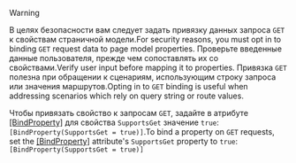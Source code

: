 > [!WARNING]
> <span data-ttu-id="197f2-101">В целях безопасности вам следует задать привязку данных запроса `GET` к свойствам страничной модели.</span><span class="sxs-lookup"><span data-stu-id="197f2-101">For security reasons, you must opt in to binding `GET` request data to page model properties.</span></span> <span data-ttu-id="197f2-102">Проверьте введенные данные пользователя, прежде чем сопоставлять их со свойствами.</span><span class="sxs-lookup"><span data-stu-id="197f2-102">Verify user input before mapping it to properties.</span></span> <span data-ttu-id="197f2-103">Привязка `GET` полезна при обращении к сценариям, использующим строку запроса или значения маршрутов.</span><span class="sxs-lookup"><span data-stu-id="197f2-103">Opting in to `GET` binding is useful when addressing scenarios which rely on query string or route values.</span></span>
>
> <span data-ttu-id="197f2-104">Чтобы привязать свойство к запросам `GET`, задайте в атрибуте [[BindProperty]](/dotnet/api/microsoft.aspnetcore.mvc.bindpropertyattribute) для свойства `SupportsGet` значение `true`: `[BindProperty(SupportsGet = true)]`.</span><span class="sxs-lookup"><span data-stu-id="197f2-104">To bind a property on `GET` requests, set the [[BindProperty]](/dotnet/api/microsoft.aspnetcore.mvc.bindpropertyattribute) attribute's `SupportsGet` property to `true`: `[BindProperty(SupportsGet = true)]`</span></span>

